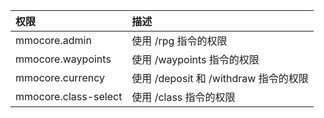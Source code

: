 
| 权限 | 描述 |
| :--- | :--- |
| mmocore.admin | 使用 /rpg 指令的权限 |
| mmocore.waypoints | 使用 /waypoints 指令的权限 |
| mmocore.currency | 使用 /deposit 和 /withdraw 指令的权限 |
| mmocore.class-select | 使用 /class 指令的权限 |